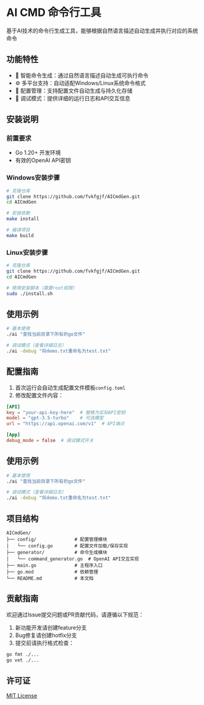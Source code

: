 # AI CMD 命令行工具

基于AI技术的命令行生成工具，能够根据自然语言描述自动生成并执行对应的系统命令

## 功能特性

- 🚀 智能命令生成：通过自然语言描述自动生成可执行命令
- ⚙️ 多平台支持：自动适配Windows/Linux系统命令格式
- 🔧 配置管理：支持配置文件自动生成与持久化存储
- 🐞 调试模式：提供详细的运行日志和API交互信息

## 安装说明

### 前置要求
- Go 1.20+ 开发环境
- 有效的OpenAI API密钥

### Windows安装步骤
```bash
# 克隆仓库
git clone https://github.com/fvkfgjf/AICmdGen.git
cd AICmdGen

# 安装依赖
make install

# 编译项目
make build
```

### Linux安装步骤
```bash
# 克隆仓库
git clone https://github.com/fvkfgjf/AICmdGen.git
cd AICmdGen

# 使用安装脚本（需要root权限）
sudo ./install.sh
```

 ## 使用示例
```bash
# 基本使用
./ai "查找当前目录下所有的go文件"

# 调试模式（查看详细日志）
./ai -debug "将demo.txt重命名为test.txt"
```

## 配置指南

1. 首次运行会自动生成配置文件模板`config.toml`
2. 修改配置文件内容：
```toml
[API]
key = "your-api-key-here"  # 替换为实际API密钥
model = "gpt-3.5-turbo"    # 可选模型
url = "https://api.openai.com/v1"  # API端点

[App]
debug_mode = false  # 调试模式开关
```

## 使用示例
```bash
# 基本使用
./ai "查找当前目录下所有的go文件"

# 调试模式（查看详细日志）
./ai -debug "将demo.txt重命名为test.txt"
```

## 项目结构
```
AICmdGen/
├── config/              # 配置管理模块
│   └── config.go        # 配置文件加载/保存实现
├── generator/           # 命令生成模块 
│   └── command_generator.go  # OpenAI API交互实现
├── main.go              # 主程序入口
├── go.mod               # 依赖管理
└── README.md            # 本文档
```

## 贡献指南
欢迎通过Issue提交问题或PR贡献代码，请遵循以下规范：
1. 新功能开发请创建feature分支
2. Bug修复请创建hotfix分支
3. 提交前请执行格式检查：
```bash
go fmt ./...
go vet ./...
```

## 许可证
[MIT License](LICENSE)